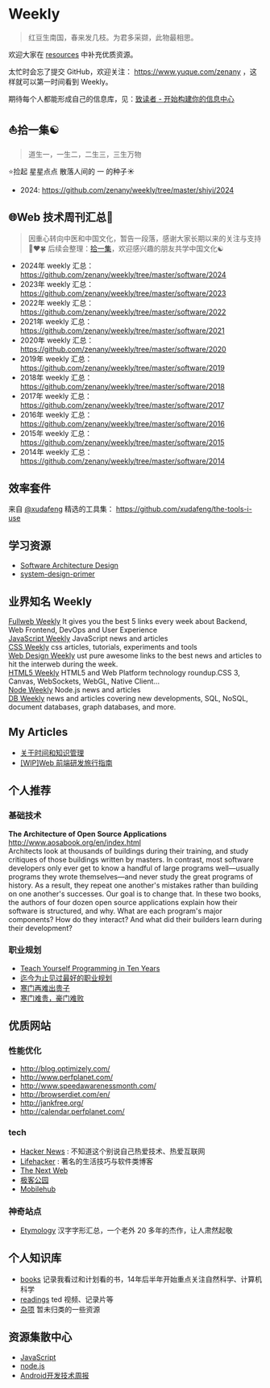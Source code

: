Weekly
========

> 红豆生南国，春来发几枝。为君多采撷，此物最相思。

欢迎大家在 [resources](resources) 中补充优质资源。  

太忙时会忘了提交 GitHub，欢迎关注： https://www.yuque.com/zenany ，这样就可以第一时间看到 Weekly。

期待每个人都能形成自己的信息库，见：[致读者 - 开始构建你的信息中心](https://www.yuque.com/zenany/fe_weekly/about)


## ⛵️拾一集☯️

> 道生一，一生二，二生三，三生万物  

⭐️捡起 星星点点 散落人间的 一 的种子☀️

- 2024: <https://github.com/zenany/weekly/tree/master/shiyi/2024> 

## 🌐Web 技术周刊汇总📖

> 因重心转向中医和中国文化，暂告一段落，感谢大家长期以来的关注与支持🤝❤️🍀
> 后续会整理：[拾一集](https://github.com/zenany/weekly/tree/master/shiyi)，欢迎感兴趣的朋友共学中国文化☯️

- 2024年 weekly 汇总： <https://github.com/zenany/weekly/tree/master/software/2024> 
- 2023年 weekly 汇总： <https://github.com/zenany/weekly/tree/master/software/2023> 
- 2022年 weekly 汇总： <https://github.com/zenany/weekly/tree/master/software/2022> 
- 2021年 weekly 汇总： <https://github.com/zenany/weekly/tree/master/software/2021> 
- 2020年 weekly 汇总： <https://github.com/zenany/weekly/tree/master/software/2020> 
- 2019年 weekly 汇总： <https://github.com/zenany/weekly/tree/master/software/2019> 
- 2018年 weekly 汇总： <https://github.com/zenany/weekly/tree/master/software/2018> 
- 2017年 weekly 汇总： <https://github.com/zenany/weekly/tree/master/software/2017>  
- 2016年 weekly 汇总： <https://github.com/zenany/weekly/tree/master/software/2016>  
- 2015年 weekly 汇总： <https://github.com/zenany/weekly/tree/master/software/2015>  
- 2014年 weekly 汇总： <https://github.com/zenany/weekly/tree/master/software/2014>

## 效率套件

来自 [@xudafeng](https://github.com/xudafeng) 精选的工具集： https://github.com/xudafeng/the-tools-i-use

## 学习资源

- [Software Architecture Design](resources/software_architecture.md)
- [system-design-primer](https://github.com/donnemartin/system-design-primer)

## 业界知名 Weekly

[Fullweb Weekly](http://fullweb.io/)  It gives you the best 5 links every week about Backend, Web Frontend, DevOps and User Experience  
[JavaScript Weekly](http://javascriptweekly.com/)  JavaScript news and articles  
[CSS Weekly](http://css-weekly.com/)  css articles, tutorials, experiments and tools  
[Web Design Weekly](https://web-design-weekly.com/)  ust pure awesome links to the best news and articles to hit the interweb during the week.  
[HTML5 Weekly](http://html5weekly.com/)  HTML5 and Web Platform technology roundup.CSS 3, Canvas, WebSockets, WebGL, Native Client...  
[Node Weekly](http://nodeweekly.com/)  Node.js news and articles  
[DB Weekly](http://dbweekly.com/)  news and articles covering new developments, SQL, NoSQL, document databases, graph databases, and more.  

## My Articles  

- [关于时间和知识管理](https://github.com/zenany/zenany.github.io/blob/master/_posts/about_time_and_knowledge_management.md)  
- [[WIP]Web 前端研发旅行指南](https://github.com/zenany/zenany.github.io/blob/master/_posts/about_frontend.md)  

## 个人推荐

### 基础技术  

**The Architecture of Open Source Applications**  
http://www.aosabook.org/en/index.html  
Architects look at thousands of buildings during their training, and study critiques of those buildings written by masters. In contrast, most software developers only ever get to know a handful of large programs well—usually programs they wrote themselves—and never study the great programs of history. As a result, they repeat one another's mistakes rather than building on one another's successes. Our goal is to change that. In these two books, the authors of four dozen open source applications explain how their software is structured, and why. What are each program's major components? How do they interact? And what did their builders learn during their development?

### 职业规划

- [Teach Yourself Programming in Ten Years](http://norvig.com/21-days.html)  
- [迄今为止见过最好的职业规划](http://www.360doc.com/content/13/0512/16/3125585_284829243.shtml)  
- [寒门再难出贵子](http://www.mtyyw.com/7013/)  
- [寒门难贵，豪门难败](https://mp.weixin.qq.com/s/89d42mC3RBKAHuoSCX6rEA)

## 优质网站

### 性能优化

- http://blog.optimizely.com/  
- http://www.perfplanet.com/  
- http://www.speedawarenessmonth.com/  
- http://browserdiet.com/en/  
- http://jankfree.org/
- http://calendar.perfplanet.com/  

### tech

- [Hacker News](https://news.ycombinator.com/) : 不知道这个别说自己热爱技术、热爱互联网  
- [Lifehacker](http://lifehacker.com/) : 著名的生活技巧与软件类博客  
- [The Next Web](http://thenextweb.com/)  
- [极客公园](http://www.geekpark.net/)  
- [Mobilehub](http://mobilehub.io/)  

### 神奇站点

- [Etymology](http://www.chineseetymology.org/) 汉字字形汇总，一个老外 20 多年的杰作，让人肃然起敬

## 个人知识库

- [books](books.md) 记录我看过和计划看的书，14年后半年开始重点关注自然科学、计算机科学
- [readings](books.md) ted 视频、记录片等
- [杂项](resources.md) 暂未归类的一些资源

## 资源集散中心

- [JavaScript](resources/javascript.md)  
- [node.js](resources/nodejs.md)  
- [Android开发技术周报](http://www.androidweekly.cn/)  
